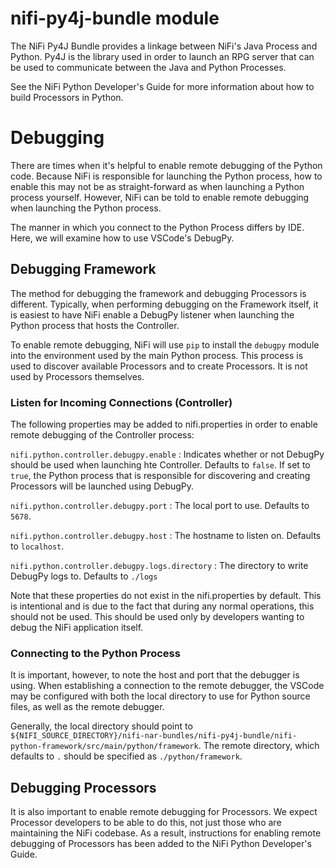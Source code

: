 <!--
  Licensed to the Apache Software Foundation (ASF) under one or more
  contributor license agreements.  See the NOTICE file distributed with
  this work for additional information regarding copyright ownership.
  The ASF licenses this file to You under the Apache License, Version 2.0
  (the "License"); you may not use this file except in compliance with
  the License.  You may obtain a copy of the License at
      http://www.apache.org/licenses/LICENSE-2.0
  Unless required by applicable law or agreed to in writing, software
  distributed under the License is distributed on an "AS IS" BASIS,
  WITHOUT WARRANTIES OR CONDITIONS OF ANY KIND, either express or implied.
  See the License for the specific language governing permissions and
  limitations under the License.
-->


# nifi-py4j-bundle module

The NiFi Py4J Bundle provides a linkage between NiFi's Java Process and Python.
Py4J is the library used in order to launch an RPG server that can be used to communicate between
the Java and Python Processes.

See the NiFi Python Developer's Guide for more information about how to build Processors in Python.


# Debugging

There are times when it's helpful to enable remote debugging of the Python code. Because NiFi is responsible
for launching the Python process, how to enable this may not be as straight-forward as when launching a Python
process yourself. However, NiFi can be told to enable remote debugging when launching the Python process.

The manner in which you connect to the Python Process differs by IDE. Here, we will examine how to use
VSCode's DebugPy.

## Debugging Framework

The method for debugging the framework and debugging Processors is different. Typically, when performing debugging
on the Framework itself, it is easiest to have NiFi enable a DebugPy listener when launching the Python process
that hosts the Controller.

To enable remote debugging, NiFi will use `pip` to install the `debugpy` module into the environment used by the main Python process.
This process is used to discover available Processors and to create Processors. It is not used by Processors themselves.


### Listen for Incoming Connections (Controller)
The following properties may be added to nifi.properties in order to enable remote debugging
of the Controller process:

`nifi.python.controller.debugpy.enable` : Indicates whether or not DebugPy should be used when launching hte Controller.
Defaults to `false`. If set to `true`, the Python process that is responsible for discovering and creating Processors
will be launched using DebugPy.

`nifi.python.controller.debugpy.port` : The local port to use. Defaults to `5678`.

`nifi.python.controller.debugpy.host` : The hostname to listen on. Defaults to `localhost`.

`nifi.python.controller.debugpy.logs.directory` : The directory to write DebugPy logs to. Defaults to `./logs`


Note that these properties do not exist in the nifi.properties by default.
This is intentional and is due to the fact that during any normal operations, this should not be used.
This should be used only by developers wanting to debug the NiFi application itself.


### Connecting to the Python Process

It is important, however, to note the host and port that the debugger is using.
When establishing a connection to the remote debugger, the VSCode may be configured with both the local
directory to use for Python source files, as well as the remote debugger.

Generally, the local directory should point to `${NIFI_SOURCE_DIRECTORY}/nifi-nar-bundles/nifi-py4j-bundle/nifi-python-framework/src/main/python/framework`.
The remote directory, which defaults to `.` should be specified as `./python/framework`.


## Debugging Processors

It is also important to enable remote debugging for Processors. We expect Processor developers to be able
to do this, not just those who are maintaining the NiFi codebase. As a result, instructions for enabling
remote debugging of Processors has been added to the NiFi Python Developer's Guide.

